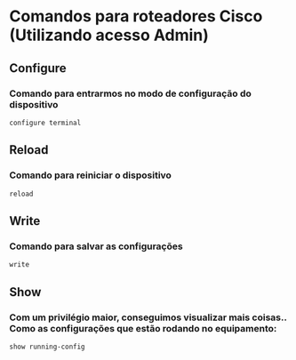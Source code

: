 # Comandos para roteadores Cisco (Utilizando acesso Admin)

## Configure
### Comando para entrarmos no modo de configuração do dispositivo

```
configure terminal
```

## Reload
### Comando para reiniciar o dispositivo

```
reload
```

## Write
### Comando para salvar as configurações

```
write
```

## Show
### Com um privilégio maior, conseguimos visualizar mais coisas.. Como as configurações que estão rodando no equipamento:

```
show running-config
```